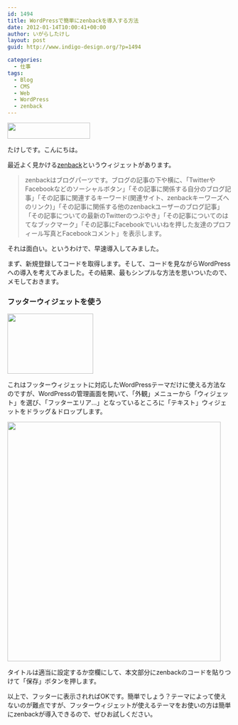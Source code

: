 ```yaml
---
id: 1494
title: WordPressで簡単にzenbackを導入する方法
date: 2012-01-14T10:00:41+00:00
author: いがらしたけし
layout: post
guid: http://www.indigo-design.org/?p=1494

categories:
  - 仕事
tags:
  - Blog
  - CMS
  - Web
  - WordPress
  - zenback
---
```

[<img src="https://lh5.googleusercontent.com/-pib9uVazHfY/TxBhbkNW9nI/AAAAAAAAAWI/eo3WNzs5oeo/s800/120114_zenback_logo.gif" height="36" width="186" />](https://picasaweb.google.com/lh/photo/wmH93Ctikne54YQBearIpEI-Gs5g_DIIc8Y78SZjSM8?feat=embedwebsite)

たけしです。こんにちは。

最近よく見かける[zenback](http://zenback.jp/)というウィジェットがあります。

> zenbackはブログパーツです。ブログの記事の下や横に、「TwitterやFacebookなどのソーシャルボタン」「その記事に関係する自分のブログ記事」「その記事に関連するキーワード(関連サイト、zenbackキーワーズへのリンク)」「その記事に関係する他のzenbackユーザーのブログ記事」「その記事についての最新のTwitterのつぶやき」「その記事についてのはてなブックマーク」「その記事にFacebookでいいねを押した友達のプロフィール写真とFacebookコメント」を表示します。

それは面白い。というわけで、早速導入してみました。
  
<!--more-->


  
まず、新規登録してコードを取得します。そして、コードを見ながらWordPressへの導入を考えてみました。その結果、最もシンプルな方法を思いついたので、メモしておきます。

### フッターウィジェットを使う

[<img src="https://lh3.googleusercontent.com/-XEWLATtmi7Y/TxBmmADiZkI/AAAAAAAAAWY/bis2iyUUTp4/s800/120114_wp_widgets.gif" height="135" width="193" />](https://picasaweb.google.com/lh/photo/yVxHbWH7v_hccQjgowvjcEI-Gs5g_DIIc8Y78SZjSM8?feat=embedwebsite)

これはフッターウィジェットに対応したWordPressテーマだけに使える方法なのですが、WordPressの管理画面を開いて、「外観」メニューから「ウィジェット」を選び、「フッターエリア…」となっているところに「テキスト」ウィジェットをドラッグ＆ドロップします。

[<img src="https://lh6.googleusercontent.com/-lv184scJ8cg/TxBhbg9PHZI/AAAAAAAAAWM/L5Tobwdrvn4/s800/120114_zenback.gif" height="538" width="480" />](https://picasaweb.google.com/lh/photo/OpOyBY27DoZbYSRIEXK730I-Gs5g_DIIc8Y78SZjSM8?feat=embedwebsite)

タイトルは適当に設定するか空欄にして、本文部分にzenbackのコードを貼りつけて「保存」ボタンを押します。

以上で、フッターに表示されればOKです。簡単でしょう？テーマによって使えないのが難点ですが、フッターウィジェットが使えるテーマをお使いの方は簡単にzenbackが導入できるので、ぜひお試しください。
